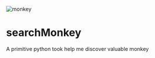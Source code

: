 ![monkey](http://hp.miguan.in/monkey/0xf38208808d87b0c17a4c0eb316144d5ae1ce89e42b9317e48eb1cf1e4a327838.svg)

# searchMonkey
A primitive python took help me discover valuable monkey


